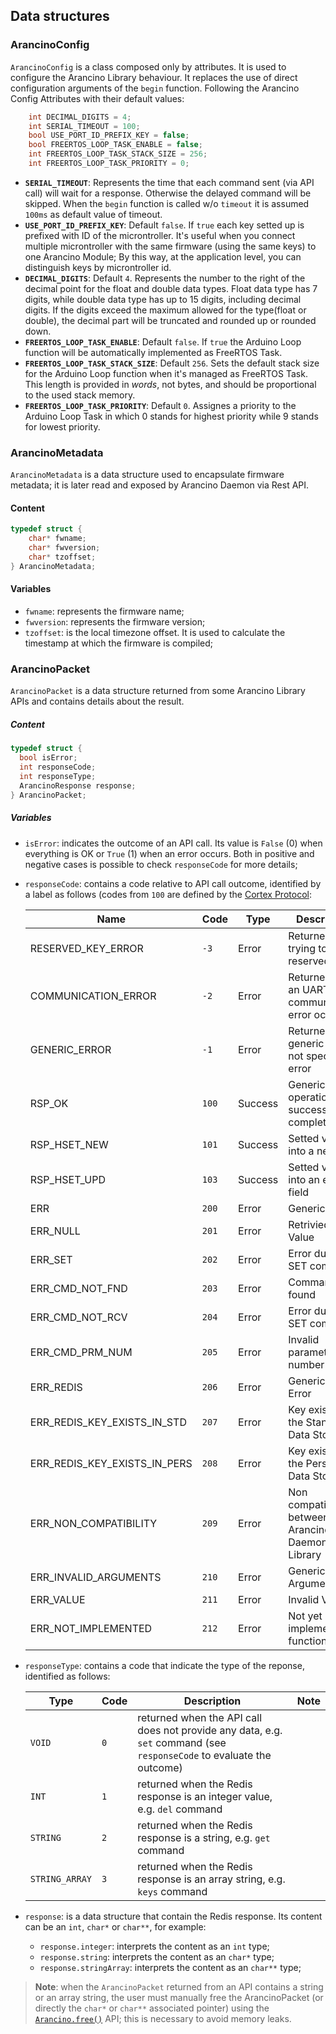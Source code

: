 ## Data structures

### ArancinoConfig
`ArancinoConfig` is a class composed only by attributes. It is used to configure the Arancino Library behaviour. It replaces the use of direct configuration arguments of the `begin` function. Following the Arancino Config Attributes with their default values:
```c++
    int DECIMAL_DIGITS = 4;
    int SERIAL_TIMEOUT = 100;
    bool USE_PORT_ID_PREFIX_KEY = false;
    bool FREERTOS_LOOP_TASK_ENABLE = false;
    int FREERTOS_LOOP_TASK_STACK_SIZE = 256;
    int FREERTOS_LOOP_TASK_PRIORITY = 0;

```

- **`SERIAL_TIMEOUT`**:  Represents the time that each command sent (via API call) will wait
            for a response. Otherwise the delayed command will be skipped. When the
            `begin` function is called w/o `timeout` it is assumed `100ms` as
            default value of timeout.
- **`USE_PORT_ID_PREFIX_KEY`**: Default `false`. If `true` each key setted up is prefixed with ID of the microntroller.
        It's useful when you connect multiple microntroller with the same firmware (using the same keys) to
        one Arancino Module; By this way, at the application level, you can distinguish keys by
        microntroller id.
- **`DECIMAL_DIGITS`**: Default `4`. Represents the number to the right of the decimal point for the float and double data types.
				Float data type has 7 digits, while double data type has up to 15 digits, including decimal digits.
        If the digits exceed the maximum allowed for the type(float or double), the decimal part will be truncated and rounded up or rounded down.
- **`FREERTOS_LOOP_TASK_ENABLE`**: Default `false`. If `true` the Arduino Loop function will be automatically implemented as FreeRTOS Task.
- **`FREERTOS_LOOP_TASK_STACK_SIZE`**: Default `256`. Sets the default stack size for the Arduino Loop function when it's managed as FreeRTOS Task. This length is provided in *words*, not bytes, and should be proportional to the used stack memory.
- **`FREERTOS_LOOP_TASK_PRIORITY`**: Default `0`. Assignes a priority to the Arduino Loop Task in which 0 stands for highest priority while 9 stands for lowest priority.

### ArancinoMetadata
`ArancinoMetadata` is a data structure used to encapsulate firmware metadata; it is later read and exposed by Arancino Daemon via Rest API.

#### Content
```c++
typedef struct {
	char* fwname;
	char* fwversion;
	char* tzoffset;
} ArancinoMetadata;
```

#### Variables
* `fwname`: represents the firmware name;
* `fwversion`: represents the firmware version;
* `tzoffset`: is the local timezone offset. It is used to calculate the timestamp at which the firmware is compiled;

### ArancinoPacket
`ArancinoPacket` is a data structure returned from some Arancino Library APIs and contains details about the result.

##### Content
```c++
typedef struct {
  bool isError;
  int responseCode;
  int responseType;
  ArancinoResponse response;
} ArancinoPacket;
```

##### Variables
* `isError`: indicates the outcome of an API call. Its value is `False` (0) when everything is OK or `True` (1) when an error occurs. Both in positive and negative cases is possible to check `responseCode` for more details;
* `responseCode`: contains a code relative to API call outcome, identified by a label as follows (codes from `100` are defined by the [Cortex Protocol](docs/CORTEX.md#response-codes):

    |Name                           | Code  | Type      | Description | Note |
    |-------------------------------|-------|-----------|-------------|------|
    | RESERVED_KEY_ERROR            | `-3`    | Error     | Returned when trying to set a reserved key ||
    | COMMUNICATION_ERROR           | `-2`    | Error     | Returned when an UART communication error occur||
    | GENERIC_ERROR                 | `-1`    | Error     | Returned on generic and not specific error||
    | RSP_OK                        | `100`   | Success   | Generic operation successfully completed ||
    | RSP_HSET_NEW                  | `101`   | Success   | Setted value into a new field ||
    | RSP_HSET_UPD                  | `103`   | Success   | Setted value into an existing field ||
    | ERR                           | `200`   | Error     | Generic Error | |
    | ERR_NULL                      | `201`   | Error     | Retrivied Null Value | Deprecated|
    | ERR_SET                       | `202`   | Error     | Error during SET command ||
    | ERR_CMD_NOT_FND               | `203`   | Error     | Command not found ||
    | ERR_CMD_NOT_RCV               | `204`   | Error     | Error during SET command ||
    | ERR_CMD_PRM_NUM               | `205`   | Error     | Invalid parameter number ||
    | ERR_REDIS                     | `206`   | Error     | Generic Redis Error ||
    | ERR_REDIS_KEY_EXISTS_IN_STD   | `207`   | Error     | Key exists in the Standard Data Store ||
    | ERR_REDIS_KEY_EXISTS_IN_PERS  | `208`   | Error     | Key exists in the Persistent Data Store ||
    | ERR_NON_COMPATIBILITY         | `209`   | Error     | Non compatibility between Arancino Daemon and Library ||
    | ERR_INVALID_ARGUMENTS         | `210`   | Error     | Generic Invalid Arguments ||
    | ERR_VALUE                     | `211`   | Error     | Invalid Value ||
    | ERR_NOT_IMPLEMENTED           | `212`   | Error     | Not yet implemented functionality ||


* `responseType`: contains a code that indicate the type of the reponse, identified as follows:
    
    |Type                           | Code  | Description | Note |
    |-------------------------------|-------|-------------|------|
    | `VOID`                        | `0`   | returned when the API call does not provide any data, e.g. `set` command (see `responseCode` to evaluate the outcome)| |
    | `INT`                         | `1`   | returned when the Redis response is an integer value, e.g. `del` command | |
    | `STRING`                      | `2`   | returned when the Redis response is a string, e.g. `get` command | |
    | `STRING_ARRAY`                | `3`   | returned when the Redis response is an array string, e.g. `keys` command | |

* `response`: is a data structure that contain the Redis response. Its content can be an `int`, `char*` or `char**`, for example:
    * `response.integer`: interprets the content as an `int` type;
    * `response.string`: interprets the content as an `char*` type;
    * `response.stringArray`: interprets the content as an `char**` type;

> **Note**: when the `ArancinoPacket` returned from an API contains a string or an array string, the user must manually free the ArancinoPacket (or directly the `char*` or `char**` associated pointer) using the [`Arancino.free()`](docs/API.md#free) API; this is necessary to avoid memory leaks.
